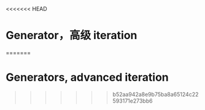 
<<<<<<< HEAD
# Generator，高级 iteration
=======
# Generators, advanced iteration
>>>>>>> b52aa942a8e9b75ba8a65124c22593171e273bb6
